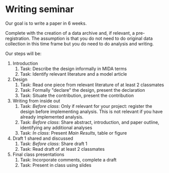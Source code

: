 # Writing seminar

Our goal is to write a paper in 6 weeks. 

Complete with the creation of a data archive and, if relevant, a pre-registration.
The assumption is that you do not need to do original data collection in this time frame but you do need to do analysis and writing.

Our steps will be:

1. Introduction
    1. Task: Describe the design informally in MIDA terms
    2. Task: Identify relevant literature and a model article
2. Design
   1. Task: Read one piece from relevant literature of at least 2 classmates 
   2. Task: Formally "declare" the design, present the declaration
   3. Task: Situate the contribution, present the contribution
3. Writing from inside out
   1. Task: *Before class*: Only if relevant for your project: register the design before implementing analysis. This is not relevant if you have already implemented analysis. 
   2. Task: *Before class*: Share abstract, introduction, and paper outline, identifying any additional analyses
   3. Task: *In class*: Present *Main Results*, table or figure
5. Draft 1 shared and discussed
   1. Task: *Before class*: Share draft 1
   2. Task: Read draft of at least 2 classmates 
6. Final class presentations
   1. Task: Incorporate comments, complete a draft
   2. Task: Present in class using slides   
